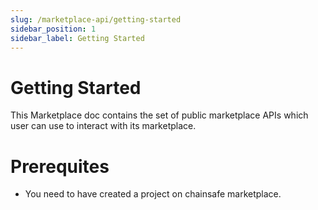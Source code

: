 ```yaml
---
slug: /marketplace-api/getting-started
sidebar_position: 1
sidebar_label: Getting Started
---
```



# Getting Started

This Marketplace doc contains the set of public marketplace APIs which user
can use to interact with its marketplace.

# Prerequites

- You need to have created a project on chainsafe marketplace.


